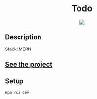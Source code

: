 <h1 align="center">Todo</h1>
<p align="center">
  <img src="https://img.shields.io/badge/made%20by-opv1-blue.svg">
</p>

## Description

Stack: MERN

## [See the project](https://todo-mern-opv1.herokuapp.com/)

## Setup

```
npm run dev
```
